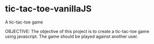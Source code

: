 # tic-tac-toe-vanillaJS
A tic-tac-toe game 

OBJECTIVE:
The objective of this project is to create a tic-tac-toe game using javascript. The game should be played against another user.
